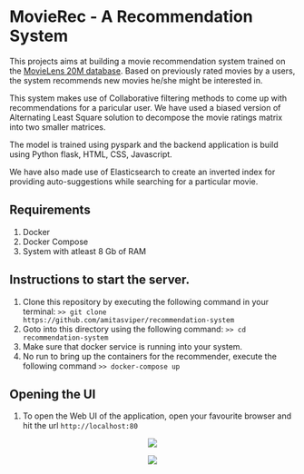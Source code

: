 # MovieRec - A Recommendation System

This projects aims at building a movie recommendation system trained on the [MovieLens 20M database](https://www.kaggle.com/grouplens/movielens-20m-dataset). Based on previously rated movies by a users, the system recommends new movies he/she might be interested in.

This system makes use of Collaborative filtering methods to come up with recommendations for a paricular user. We have used a biased version of Alternating Least Square solution to decompose the movie ratings matrix into two smaller matrices.

The model is trained using pyspark and the backend application is build using Python flask, HTML, CSS, Javascript.

We have also made use of Elasticsearch to create an inverted index for providing auto-suggestions while searching for a particular movie.

## Requirements
1. Docker
2. Docker Compose
3. System with atleast 8 Gb of RAM

## Instructions to start the server.
1. Clone this repository by executing the following command in your terminal:
```>> git clone https://github.com/amitasviper/recommendation-system```
2. Goto into this directory using the following command:
```>> cd recommendation-system```
3. Make sure that docker service is running into your system.
4. No run to bring up the containers for the recommender, execute the following command
```>> docker-compose up```

## Opening the UI
1. To open the Web UI of the application, open your favourite browser and hit the url `http://localhost:80`

<p align="center">
  <img src="static/home.png"/>
</p>

<p align="center">
  <img src="static/movie.png"/>
</p>